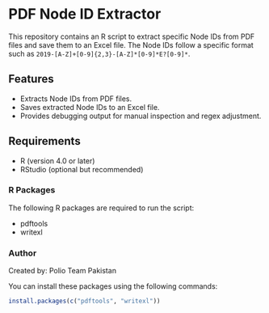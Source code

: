 # PDF Node ID Extractor

This repository contains an R script to extract specific Node IDs from PDF files and save them to an Excel file. The Node IDs follow a specific format such as `2019-[A-Z]+[0-9]{2,3}-[A-Z]*[0-9]*E?[0-9]*`.

## Features

- Extracts Node IDs from PDF files.
- Saves extracted Node IDs to an Excel file.
- Provides debugging output for manual inspection and regex adjustment.

## Requirements

- R (version 4.0 or later)
- RStudio (optional but recommended)

### R Packages

The following R packages are required to run the script:

- pdftools
- writexl


### Author
Created by: Polio Team Pakistan


You can install these packages using the following commands:

```r
install.packages(c("pdftools", "writexl"))


